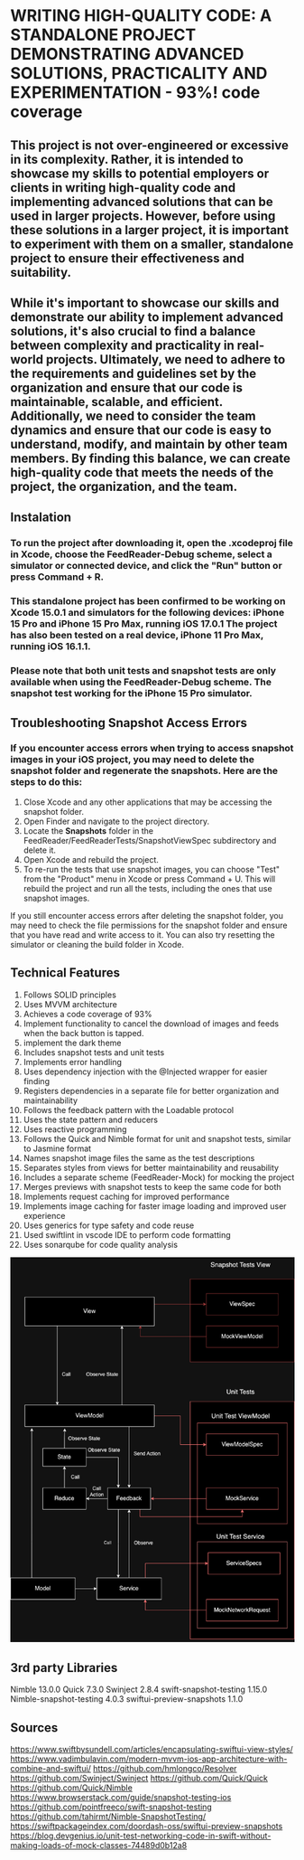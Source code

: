 # WRITING HIGH-QUALITY CODE: A STANDALONE PROJECT DEMONSTRATING ADVANCED SOLUTIONS, PRACTICALITY AND EXPERIMENTATION - 93%! code coverage

## This project is not over-engineered or excessive in its complexity. Rather, it is intended to showcase my skills to potential employers or clients in writing high-quality code and implementing advanced solutions that can be used in larger projects. However, before using these solutions in a larger project, it is important to experiment with them on a smaller, standalone project to ensure their effectiveness and suitability.

## While it's important to showcase our skills and demonstrate our ability to implement advanced solutions, it's also crucial to find a balance between complexity and practicality in real-world projects. Ultimately, we need to adhere to the requirements and guidelines set by the organization and ensure that our code is maintainable, scalable, and efficient. Additionally, we need to consider the team dynamics and ensure that our code is easy to understand, modify, and maintain by other team members. By finding this balance, we can create high-quality code that meets the needs of the project, the organization, and the team.


## Instalation

### To run the project after downloading it, open the .xcodeproj file in Xcode, choose the FeedReader-Debug scheme, select a simulator or connected device, and click the "Run" button or press Command + R.

### This standalone project has been confirmed to be working on Xcode 15.0.1 and simulators for the following devices: iPhone 15 Pro and iPhone 15 Pro Max, running iOS 17.0.1 The project has also been tested on a real device, iPhone 11 Pro Max, running iOS 16.1.1.

### Please note that both unit tests and snapshot tests are only available when using the FeedReader-Debug scheme. The snapshot test working for the iPhone 15 Pro simulator.


## Troubleshooting Snapshot Access Errors

### If you encounter access errors when trying to access snapshot images in your iOS project, you may need to delete the snapshot folder and regenerate the snapshots. Here are the steps to do this:

1. Close Xcode and any other applications that may be accessing the snapshot folder.
2. Open Finder and navigate to the project directory.
3. Locate the __Snapshots__ folder in the FeedReader/FeedReaderTests/SnapshotViewSpec subdirectory and delete it.
4. Open Xcode and rebuild the project.
5. To re-run the tests that use snapshot images, you can choose "Test" from the "Product" menu in Xcode or press Command + U. This will rebuild the project and run all the tests, including the ones that use snapshot images.

If you still encounter access errors after deleting the snapshot folder, you may need to check the file permissions for the snapshot folder and ensure that you have read and write access to it. You can also try resetting the simulator or cleaning the build folder in Xcode.


## Technical Features

1. Follows SOLID principles
2. Uses MVVM architecture
3. Achieves a code coverage of 93%
4. Implement functionality to cancel the download of images and feeds when the back button is tapped.
5. implement the dark theme 
6. Includes snapshot tests and unit tests
7. Implements error handling
8. Uses dependency injection with the @Injected wrapper for easier finding
9. Registers dependencies in a separate file for better organization and maintainability
10. Follows the feedback pattern with the Loadable protocol
11. Uses the state pattern and reducers
12. Uses reactive programming
13. Follows the Quick and Nimble format for unit and snapshot tests, similar to Jasmine format
14. Names snapshot image files the same as the test descriptions
15. Separates styles from views for better maintainability and reusability
16. Includes a separate scheme (FeedReader-Mock) for mocking the project
17. Merges previews with snapshot tests to keep the same code for both
18. Implements request caching for improved performance
19. Implements image caching for faster image loading and improved user experience
20. Uses generics for type safety and code reuse
21. Used swiftlint in vscode IDE to perform code formatting
22. Uses sonarqube for code quality analysis

![Diagram](Diagram.png)

## 3rd party Libraries

Nimble 13.0.0
Quick 7.3.0
Swinject 2.8.4
swift-snapshot-testing 1.15.0
Nimble-snapshot-testing 4.0.3
swiftui-preview-snapshots 1.1.0 

## Sources
https://www.swiftbysundell.com/articles/encapsulating-swiftui-view-styles/
https://www.vadimbulavin.com/modern-mvvm-ios-app-architecture-with-combine-and-swiftui/
https://github.com/hmlongco/Resolver
https://github.com/Swinject/Swinject
https://github.com/Quick/Quick
https://github.com/Quick/Nimble
https://www.browserstack.com/guide/snapshot-testing-ios
https://github.com/pointfreeco/swift-snapshot-testing
https://github.com/tahirmt/Nimble-SnapshotTesting/
https://swiftpackageindex.com/doordash-oss/swiftui-preview-snapshots
https://blog.devgenius.io/unit-test-networking-code-in-swift-without-making-loads-of-mock-classes-74489d0b12a8
